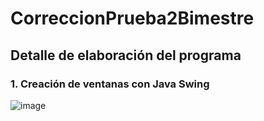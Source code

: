 # CorreccionPrueba2Bimestre
## Detalle de elaboración del programa
### 1. Creación de ventanas con Java Swing
![image](https://github.com/DavidPK8/CorreccionPrueba2Bimestre/assets/117743650/5f591381-d7bf-4f48-ac2a-5af28593c06d)



